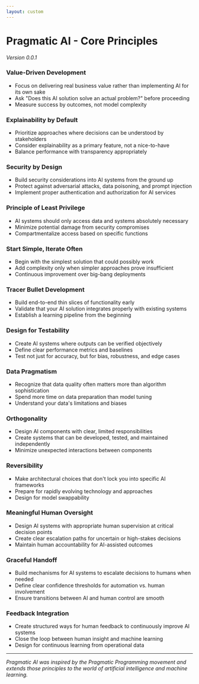 ```yaml
---
layout: custom
---
```

# Pragmatic AI - Core Principles
*Version 0.0.1*

### Value-Driven Development
- Focus on delivering real business value rather than implementing AI for its own sake
- Ask "Does this AI solution solve an actual problem?" before proceeding
- Measure success by outcomes, not model complexity

### Explainability by Default
- Prioritize approaches where decisions can be understood by stakeholders
- Consider explainability as a primary feature, not a nice-to-have
- Balance performance with transparency appropriately

### Security by Design
- Build security considerations into AI systems from the ground up
- Protect against adversarial attacks, data poisoning, and prompt injection
- Implement proper authentication and authorization for AI services

### Principle of Least Privilege
- AI systems should only access data and systems absolutely necessary
- Minimize potential damage from security compromises
- Compartmentalize access based on specific functions

### Start Simple, Iterate Often
- Begin with the simplest solution that could possibly work
- Add complexity only when simpler approaches prove insufficient
- Continuous improvement over big-bang deployments

### Tracer Bullet Development
- Build end-to-end thin slices of functionality early
- Validate that your AI solution integrates properly with existing systems
- Establish a learning pipeline from the beginning

### Design for Testability
- Create AI systems where outputs can be verified objectively
- Define clear performance metrics and baselines
- Test not just for accuracy, but for bias, robustness, and edge cases

### Data Pragmatism
- Recognize that data quality often matters more than algorithm sophistication
- Spend more time on data preparation than model tuning
- Understand your data's limitations and biases

### Orthogonality
- Design AI components with clear, limited responsibilities
- Create systems that can be developed, tested, and maintained independently
- Minimize unexpected interactions between components

### Reversibility
- Make architectural choices that don't lock you into specific AI frameworks
- Prepare for rapidly evolving technology and approaches
- Design for model swappability

### Meaningful Human Oversight
- Design AI systems with appropriate human supervision at critical decision points
- Create clear escalation paths for uncertain or high-stakes decisions
- Maintain human accountability for AI-assisted outcomes

### Graceful Handoff
- Build mechanisms for AI systems to escalate decisions to humans when needed
- Define clear confidence thresholds for automation vs. human involvement
- Ensure transitions between AI and human control are smooth

### Feedback Integration
- Create structured ways for human feedback to continuously improve AI systems
- Close the loop between human insight and machine learning
- Design for continuous learning from operational data

---

*Pragmatic AI was inspired by the Pragmatic Programming movement and extends those principles to the world of artificial 
intelligence and machine learning.*
